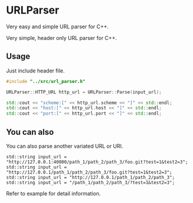 # URLParser
Very easy and simple URL parser for C++.

Very simple, header only URL parser for C++.

## Usage
Just include header file.

```C++
#include "../src/url_parser.h"

URLParser::HTTP_URL http_url = URLParser::Parse(input_url);

std::cout << "scheme:[" << http_url.scheme << "]" << std::endl;
std::cout << "host:[" << http_url.host << "]" << std::endl;
std::cout << "port:[" << http_url.port << "]" << std::endl;
```

## You can also
You can also parse another variated URL or URI.
```
std::string input_url = "http://127.0.0.1:40000/path_1/path_2/path_3/foo.git?test=1&test2=3";
std::string input_url = "http://127.0.0.1/path_1/path_2/path_3/foo.git?test=1&test2=3";
std::string input_url = "http://127.0.0.1/path_1/path_2/path_3";
std::string input_url = "/path_1/path_2/path_3/?test=1&test2=3";
```

Refer to example for detail information.
